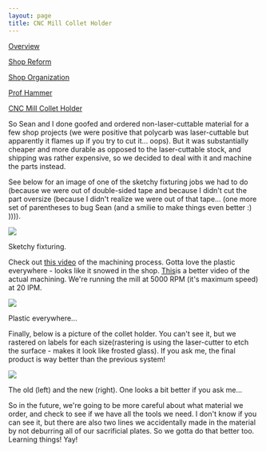 ```yaml
---
layout: page
title: CNC Mill Collet Holder
---
```


[Overview](https://sites.google.com/site/tayloredwardpeterson/projects/hmcmachineshop)

[Shop Reform](https://sites.google.com/site/tayloredwardpeterson/projects/hmcmachineshop/shopreform)

[Shop Organization](https://sites.google.com/site/raintomudd/projects/machineshoporganization)

[Prof Hammer](https://sites.google.com/site/tayloredwardpeterson/projects/hmcmachineshop/profhammer)

[CNC Mill Collet Holder](https://sites.google.com/site/tayloredwardpeterson/projects/hmcmachineshop/cncmillcolletholder)

So Sean and I done goofed and ordered non-laser-cuttable material for a few shop projects (we were positive that polycarb was laser-cuttable but apparently it flames up if you try to cut it... oops). But it was substantially cheaper and more durable as opposed to the laser-cuttable stock, and shipping was rather expensive, so we decided to deal with it and machine the parts instead. 

See below for an image of one of the sketchy fixturing jobs we had to do (because we were out of double-sided tape and because I didn't cut the part oversize (because I didn't realize we were out of that tape... (one more set of parentheses to bug Sean (and a smilie to make things even better :) )))). 

[![](https://docs.google.com/uc?id=0B0Jfms0twG8EanVqZkNZZGZGUlk&export=download)](https://docs.google.com/file/d/0B0Jfms0twG8EanVqZkNZZGZGUlk/edit?usp=drive_web)

Sketchy fixturing. 

Check out [this video](https://drive.google.com/file/d/0B0Jfms0twG8ENHVfRnJuUlVON00/view?usp=sharing) of the machining process. Gotta love the plastic everywhere - looks like it snowed in the shop. [This](https://drive.google.com/file/d/0B6O1HmBYn-U8bWhIMlVGRzJ1NVk/edit?usp=sharing)is a better video of the actual machining. We're running the mill at 5000 RPM (it's maximum speed) at 20 IPM. 

[![](https://docs.google.com/uc?id=0B0Jfms0twG8EZGdncWVHZlZNTU0&export=download)](https://docs.google.com/file/d/0B0Jfms0twG8EZGdncWVHZlZNTU0/edit?usp=drive_web)

Plastic everywhere... 

Finally, below is a picture of the collet holder. You can't see it, but we rastered on labels for each size(rastering is using the laser-cutter to etch the surface - makes it look like frosted glass). If you ask me, the final product is way better than the previous system!

[![](https://docs.google.com/uc?id=0B0Jfms0twG8EOXJMWFBOUTA4Qkk&export=download)](https://docs.google.com/file/d/0B0Jfms0twG8EOXJMWFBOUTA4Qkk/edit?usp=drive_web)

The old (left) and the new (right). One looks a bit better if you ask me... 

So in the future, we're going to be more careful about what material we order, and check to see if we have all the tools we need. I don't know if you can see it, but there are also two lines we accidentally made in the material by not deburring all of our sacrificial plates. So we gotta do that better too. Learning things! Yay! 
